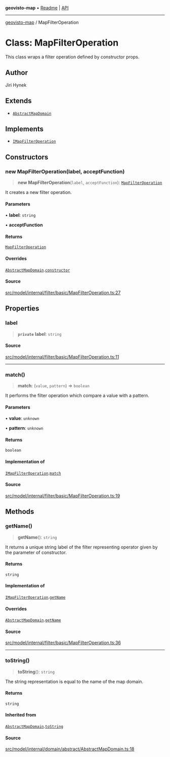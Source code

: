 **geovisto-map** • [Readme](../README.md) \| [API](../globals.md)

***

[geovisto-map](../README.md) / MapFilterOperation

# Class: MapFilterOperation

This class wraps a filter operation defined by constructor props.

## Author

Jiri Hynek

## Extends

- [`AbstractMapDomain`](AbstractMapDomain.md)

## Implements

- [`IMapFilterOperation`](../interfaces/IMapFilterOperation.md)

## Constructors

### new MapFilterOperation(label, acceptFunction)

> **new MapFilterOperation**(`label`, `acceptFunction`): [`MapFilterOperation`](MapFilterOperation.md)

It creates a new filter operation.

#### Parameters

• **label**: `string`

• **acceptFunction**

#### Returns

[`MapFilterOperation`](MapFilterOperation.md)

#### Overrides

[`AbstractMapDomain`](AbstractMapDomain.md).[`constructor`](AbstractMapDomain.md#constructors)

#### Source

[src/model/internal/filter/basic/MapFilterOperation.ts:27](https://github.com/geovisto/geovisto-map/blob/e22d774889dbc28cc1ec62933ecf6bab6690f172/src/model/internal/filter/basic/MapFilterOperation.ts#L27)

## Properties

### label

> **`private`** **label**: `string`

#### Source

[src/model/internal/filter/basic/MapFilterOperation.ts:11](https://github.com/geovisto/geovisto-map/blob/e22d774889dbc28cc1ec62933ecf6bab6690f172/src/model/internal/filter/basic/MapFilterOperation.ts#L11)

***

### match()

> **match**: (`value`, `pattern`) => `boolean`

It performs the filter operation which compare a value with a pattern.

#### Parameters

• **value**: `unknown`

• **pattern**: `unknown`

#### Returns

`boolean`

#### Implementation of

[`IMapFilterOperation`](../interfaces/IMapFilterOperation.md).[`match`](../interfaces/IMapFilterOperation.md#match)

#### Source

[src/model/internal/filter/basic/MapFilterOperation.ts:19](https://github.com/geovisto/geovisto-map/blob/e22d774889dbc28cc1ec62933ecf6bab6690f172/src/model/internal/filter/basic/MapFilterOperation.ts#L19)

## Methods

### getName()

> **getName**(): `string`

It returns a unique string label of the filter representing operator given by the parameter of constructor.

#### Returns

`string`

#### Implementation of

[`IMapFilterOperation`](../interfaces/IMapFilterOperation.md).[`getName`](../interfaces/IMapFilterOperation.md#getname)

#### Overrides

[`AbstractMapDomain`](AbstractMapDomain.md).[`getName`](AbstractMapDomain.md#getname)

#### Source

[src/model/internal/filter/basic/MapFilterOperation.ts:36](https://github.com/geovisto/geovisto-map/blob/e22d774889dbc28cc1ec62933ecf6bab6690f172/src/model/internal/filter/basic/MapFilterOperation.ts#L36)

***

### toString()

> **toString**(): `string`

The string representation is equal to the name of the map domain.

#### Returns

`string`

#### Inherited from

[`AbstractMapDomain`](AbstractMapDomain.md).[`toString`](AbstractMapDomain.md#tostring)

#### Source

[src/model/internal/domain/abstract/AbstractMapDomain.ts:18](https://github.com/geovisto/geovisto-map/blob/e22d774889dbc28cc1ec62933ecf6bab6690f172/src/model/internal/domain/abstract/AbstractMapDomain.ts#L18)
